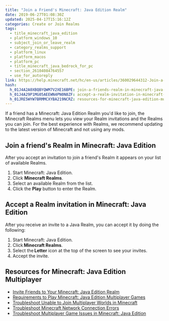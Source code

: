 ```yaml
---
title: "Join a Friend's Minecraft: Java Edition Realm"
date: 2019-06-27T01:08:30Z
updated: 2025-04-17T15:16:12Z
categories: Create or Join Realms
tags:
  - title_minecraft_java_edition
  - platform_windows_10
  - subject_join_or_leave_realm
  - category_realms_support
  - platform_linux
  - platform_macos
  - platform_pc
  - title_minecraft_java_bedrock_for_pc
  - section_26104084764557
  - use_for_autoreply
link: https://help.minecraft.net/hc/en-us/articles/360029644312-Join-a-Friend-s-Minecraft-Java-Edition-Realm
hash:
  h_01J4A2A0XBQBYQWM7V2XE16BPE: join-a-friends-realm-in-minecraft-java-edition
  h_01J4A29P1MG05AEEWN4PN0N8ZF: accept-a-realm-invitation-in-minecraft-java-edition
  h_01JRE5WYW7BRMMCXYBA219NCRZ: resources-for-minecraft-java-edition-multiplayer
---
```


If a friend has a Minecraft: Java Edition Realm you'd like to join, the Minecraft Realms menu lets you view your Realm invitations and the Realms you can join. For the best experience with Realms, we recommend updating to the latest version of Minecraft and not using any mods.

## Join a friend's Realm in Minecraft: Java Edition

After you accept an invitation to join a friend's Realm it appears on your list of available Realms.

1.  Start Minecraft: Java Edition.
2.  Click **Minecraft Realms**.
3.  Select an available Realm from the list.
4.  Click the **Play** button to enter the Realm.

## Accept a Realm invitation in Minecraft: Java Edition

After you receive an invite to a Java Realm, you can accept it by doing the following:

1.  Start Minecraft: Java Edition.
2.  Click **Minecraft Realms**.
3.  Select the **Letter** icon at the top of the screen to see your invites.
4.  Accept the invite.

## Resources for Minecraft: Java Edition Multiplayer

- [Invite Friends to Your Minecraft: Java Edition Realm](./How-to-Invite-Friends-to-Your-Minecraft-Java-Edition-Realm.md)
- [Requirements to Play Minecraft: Java Edition Multiplayer Games](../Multiplayer-Support/Requirements-to-Play-Minecraft-Java-Edition-Multiplayer-Games.md)
- [Troubleshoot Unable to Join Multiplayer Worlds in Minecraft](../Troubleshoot-Minecraft-Realms/Troubleshooting-Unable-to-Join-Multiplayer-Worlds-in-Minecraft.md)
- [Troubleshoot Minecraft Network Connection Errors](../Performance-Troubleshooting/Troubleshoot-Minecraft-Network-Connection-Errors.md)
- [Troubleshoot Multiplayer Game Issues in Minecraft: Java Edition](../Multiplayer-Support/Get-Help-with-Minecraft-Java-Edition-Multiplayer.md)
